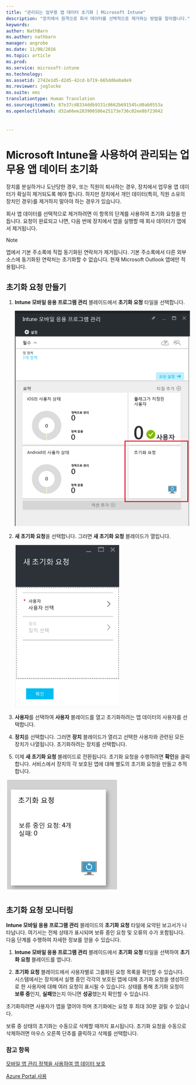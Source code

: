 ```yaml
---
title: "관리되는 업무용 앱 데이터 초기화 | Microsoft Intune"
description: "장치에서 원격으로 회사 데이터를 선택적으로 제거하는 방법을 알아봅니다."
keywords: 
author: NathBarn
ms.author: nathbarn
manager: angrobe
ms.date: 11/08/2016
ms.topic: article
ms.prod: 
ms.service: microsoft-intune
ms.technology: 
ms.assetid: 2742e1d5-d2d5-42cd-b719-665dd6e0a0e9
ms.reviewer: joglocke
ms.suite: ems
translationtype: Human Translation
ms.sourcegitcommit: 87e37cd8334ddb9331c0662b691545cd0ab0553a
ms.openlocfilehash: d32a66ee283906586e25173e736c02ee8bf23042


---
```


# <a name="wipe-managed-company-app-data-with-microsoft-intune"></a>Microsoft Intune을 사용하여 관리되는 업무용 앱 데이터 초기화
장치를 분실하거나 도난당한 경우, 또는 직원이 퇴사하는 경우, 장치에서 업무용 앱 데이터가 확실히 제거되도록 해야 합니다. 하지만 장치에서 개인 데이터(특히, 직원 소유의 장치인 경우)를 제거하지 말아야 하는 경우가 있습니다.

회사 앱 데이터를 선택적으로 제거하려면 이 항목의 단계를 사용하여 초기화 요청을 만듭니다. 요청이 완료되고 나면, 다음 번에 장치에서 앱을 실행할 때 회사 데이터가 앱에서 제거됩니다.
>[!NOTE]
> 앱에서 기본 주소록에 직접 동기화된 연락처가 제거됩니다. 기본 주소록에서 다른 외부 소스에 동기화된 연락처는 초기화할 수 없습니다. 현재 Microsoft Outlook 앱에만 적용됩니다.



## <a name="create-a-wipe-request"></a>초기화 요청 만들기

1.  **Intune 모바일 응용 프로그램 관리** 블레이드에서 **초기화 요청** 타일을 선택합니다.

    ![요약 타일과 Intune 모바일 응용 프로그램 관리 블레이드의 스크린 샷](../media/AppManagement/AzurePortal_MAM_WipeRequests.png)

2.  **새 초기화 요청**을 선택합니다. 그러면 **새 초기화 요청** 블레이드가 열립니다.

    ![새 초기화 요청 블레이드의 스크린샷](../media/AppManagement/AzurePortal_MAM_NewWipeRequest.png)

3.  **사용자**를 선택하여 **사용자** 블레이드를 열고 초기화하려는 앱 데이터의 사용자를 선택합니다.

4.  **장치**를 선택합니다.  그러면 **장치** 블레이드가 열리고 선택한 사용자와 관련된 모든 장치가 나열됩니다.  초기화하려는 장치를 선택합니다.

5.  이제 **새 초기화 요청** 블레이드로 전환됩니다. 초기화 요청을 수행하려면 **확인**을 클릭합니다. 서비스에서 장치의 각 보호된 앱에 대해 별도의 초기화 요청을 만들고 추적합니다.


![초기화 요청 타일의 스크린샷 ](../media/AppManagement/AzurePortal_MAM_WipeRequestsSummary.png)

## <a name="monitor-your-wipe-requests"></a>초기화 요청 모니터링
**Intune 모바일 응용 프로그램 관리** 블레이드의 **초기화 요청** 타일에 요약된 보고서가 나타납니다.  여기서는 전체 상태가 표시되며 보류 중인 요청 및 오류의 수가 포함됩니다. 다음 단계를 수행하여 자세한 정보를 얻을 수 있습니다.

1.  **Intune 모바일 응용 프로그램 관리** 블레이드에서 **초기화 요청** 타일을 선택하여 **초기화 요청** 블레이드를 엽니다.

2.  **초기화 요청** 블레이드에서 사용자별로 그룹화된 요청 목록을 확인할 수 있습니다. 시스템에서는 장치에서 실행 중인 각각의 보호된 앱에 대해 초기화 요청을 생성하므로 한 사용자에 대해 여러 요청이 표시될 수 있습니다. 상태를 통해 초기화 요청이 **보류 중**인지, **실패**했는지 아니면 **성공**했는지 확인할 수 있습니다.

초기화하려면 사용자가 앱을 열어야 하며 초기화에는 요청 후 최대 30분 걸릴 수 있습니다.

보류 중 상태의 초기화는 수동으로 삭제할 때까지 표시됩니다.  초기화 요청을 수동으로 삭제하려면 마우스 오른쪽 단추를 클릭하고 삭제를 선택합니다.

### <a name="see-also"></a>참고 항목
[모바일 앱 관리 정책을 사용하여 앱 데이터 보호](protect-app-data-using-mobile-app-management-policies-with-microsoft-intune.md)

[Azure Portal 사용](azure-portal-for-microsoft-intune-mam-policies.md)



<!--HONumber=Dec16_HO2-->


